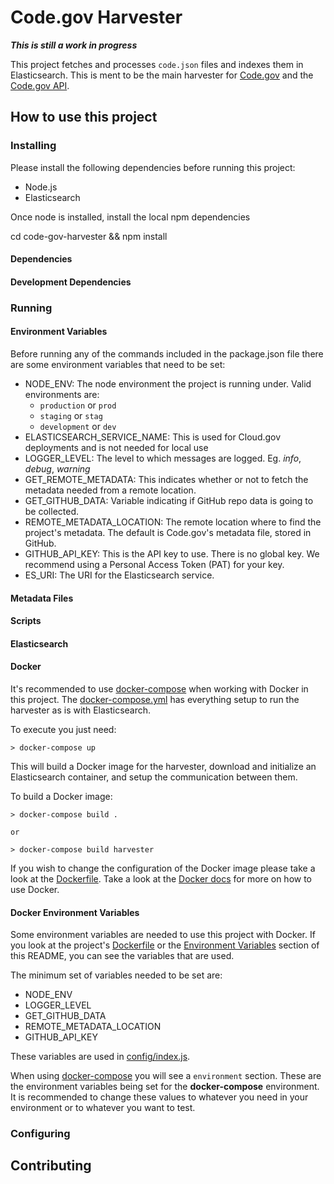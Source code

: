 # Code.gov Harvester

___This is still a work in progress___

This project fetches and processes `code.json` files and indexes them in Elasticsearch. This is ment to be the main harvester for [Code.gov](https://code.gov) and the [Code.gov API](https://github.com/gsa/code-gov-api).

## How to use this project

### Installing

Please install the following dependencies before running this project:

* Node.js
* Elasticsearch

Once node is installed, install the local npm dependencies

cd code-gov-harvester && npm install

#### Dependencies

#### Development Dependencies

### Running

#### Environment Variables

Before running any of the commands included in the package.json file there are some environment variables that need to be set:

- NODE_ENV: The node environment the project is running under. Valid environments are:
  - `production` or `prod`
  - `staging` or `stag`
  - `development` or `dev`
- ELASTICSEARCH_SERVICE_NAME: This is used for Cloud.gov deployments and is not needed for local use
- LOGGER_LEVEL: The level to which messages are logged. Eg. _info_, _debug_, _warning_
- GET_REMOTE_METADATA: This indicates whether or not to fetch the metadata needed from a remote location.
- GET_GITHUB_DATA: Variable indicating if GitHub repo data is going to be collected.
- REMOTE_METADATA_LOCATION: The remote location where to find the project's metadata. The default is Code.gov's metadata file, stored in GitHub.
- GITHUB_API_KEY: This is the API key to use. There is no global key. We recommend using a Personal Access Token (PAT) for your key.
- ES_URI: The URI for the Elasticsearch service.

#### Metadata Files

#### Scripts

#### Elasticsearch

#### Docker

It's recommended to use [docker-compose](https://docs.docker.com/compose/) when working with Docker in this project. The [docker-compose.yml](docker-compose.yml) has everything setup to run the harvester as is with Elasticsearch.

To execute you just need:

```shell
> docker-compose up
```

This will build a Docker image for the harvester, download and initialize an Elasticsearch container, and setup the communication between them.

To build a Docker image:

```shell
> docker-compose build .

or

> docker-compose build harvester
```

If you wish to change the configuration of the Docker image please take a look at the [Dockerfile](Dockerfile). Take a look at the [Docker docs](https://docs.docker.com/) for more on how to use Docker.

#### Docker Environment Variables

Some environment variables are needed to use this project with Docker. If you look at the project's [Dockerfile](Dockerfile) or the [Environment Variables](#environment-variables) section of this README, you can see the variables that are used.

The minimum set of variables needed to be set are:

- NODE_ENV
- LOGGER_LEVEL
- GET_GITHUB_DATA
- REMOTE_METADATA_LOCATION
- GITHUB_API_KEY

These variables are used in [config/index.js](config/index.js).

When using [docker-compose](https://docs.docker.com/compose/) you will see a `environment` section. These are the environment variables being set for the __docker-compose__ environment. It is recommended to change these values to whatever you need in your environment or to whatever you want to test.

### Configuring

## Contributing
